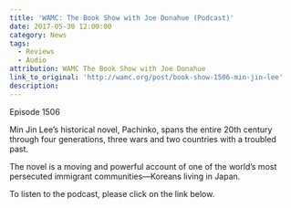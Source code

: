 ```yaml
---
title: 'WAMC: The Book Show with Joe Donahue (Podcast)'
date: 2017-05-30 12:00:00
category: News
tags:
  - Reviews
  - Audio
attribution: WAMC The Book Show with Joe Donahue
link_to_original: 'http://wamc.org/post/book-show-1506-min-jin-lee'
description:
---
```



Episode 1506

Min Jin Lee’s historical novel, Pachinko, spans the entire 20th century through four generations, three wars and two countries with a troubled past.

The novel is a moving and powerful account of one of the world’s most persecuted immigrant communities—Koreans living in Japan.

To listen to the podcast, please click on the link below.